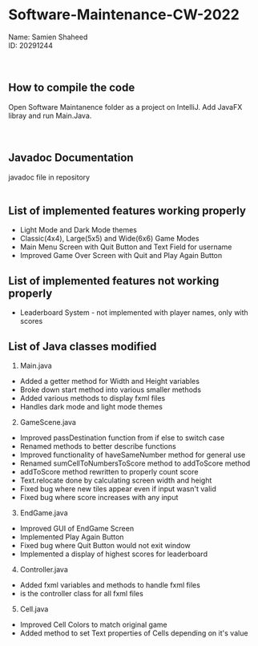 # Software-Maintenance-CW-2022
 
Name: Samien Shaheed<br/>
ID: 20291244<br/>
<br/>
<br/>

## How to compile the code <br/>
Open Software Maintanence folder as a project on IntelliJ. Add JavaFX libray and run Main.Java. <br/>
<br/>
<br/>

## Javadoc Documentation <br/>
javadoc file in repository
<br/>
<br/>

## List of implemented features working properly <br/>
* Light Mode and Dark Mode themes
* Classic(4x4), Large(5x5) and Wide(6x6) Game Modes
* Main Menu Screen with Quit Button and Text Field for username
* Improved Game Over Screen with Quit and Play Again Button

## List of implemented features not working properly <br/>
* Leaderboard System - not implemented with player names, only with scores

## List of Java classes modified
1. Main.java
  *  Added a getter method for Width and Height variables
  *  Broke down start method into various smaller methods
  *  Added various methods to display fxml files
  *  Handles dark mode and light mode themes  
2. GameScene.java
  * Improved passDestination function from if else to switch case
  * Renamed methods to better describe functions
  * Improved functionality of haveSameNumber method for general use
  * Renamed sumCellToNumbersToScore method to addToScore method
  * addToScore method rewritten to properly count score
  * Text.relocate done by calculating screen width and height
  * Fixed bug where new tiles appear even if input wasn't valid
  * Fixed bug where score increases with any input  
3. EndGame.java
  * Improved GUI of EndGame Screen
  * Implemented Play Again Button
  * Fixed bug where Quit Button would not exit window
  * Implemented a display of highest scores for leaderboard  
4. Controller.java
  * Added fxml variables and methods to handle fxml files
  * is the controller class for all fxml files  
5. Cell.java
  * Improved Cell Colors to match original game
  * Added method to set Text properties of Cells depending on it's value
